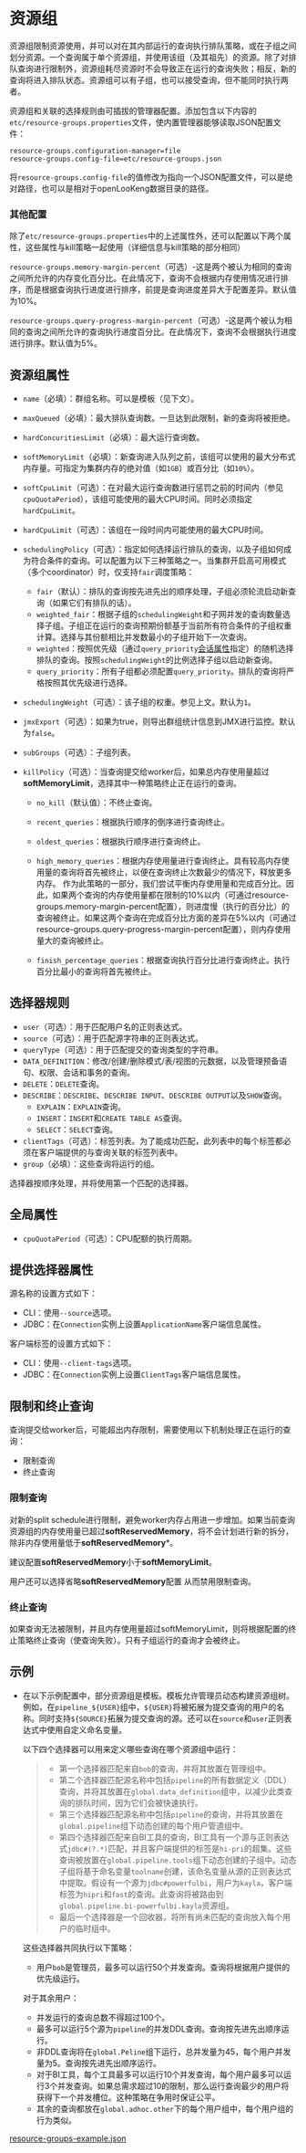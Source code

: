 
# 资源组

资源组限制资源使用，并可以对在其内部运行的查询执行排队策略，或在子组之间划分资源。一个查询属于单个资源组，并使用该组（及其祖先）的资源。除了对排队查询进行限制外，资源组耗尽资源时不会导致正在运行的查询失败；相反，新的查询将进入排队状态。资源组可以有子组，也可以接受查询，但不能同时执行两者。

资源组和关联的选择规则由可插拔的管理器配置。添加包含以下内容的`etc/resource-groups.properties`文件，使内置管理器能够读取JSON配置文件：

``` properties
resource-groups.configuration-manager=file
resource-groups.config-file=etc/resource-groups.json
```

将`resource-groups.config-file`的值修改为指向一个JSON配置文件，可以是绝对路径，也可以是相对于openLooKeng数据目录的路径。

### 其他配置

除了`etc/resource-groups.properties`中的上述属性外，还可以配置以下两个属性，这些属性与kill策略一起使用（详细信息与kill策略的部分相同）

`resource-groups.memory-margin-percent`（可选）-这是两个被认为相同的查询之间所允许的内存变化百分比。在此情况下，查询不会根据内存使用情况进行排序，而是根据查询执行进度进行排序，前提是查询进度差异大于配置差异。默认值为10%。

`resource-groups.query-progress-margin-percent`（可选）-这是两个被认为相同的查询之间所允许的查询执行进度百分比。在此情况下，查询不会根据执行进度进行排序。默认值为5%。

## 资源组属性


- `name`（必填）：群组名称。可以是模板（见下文）。

-   `maxQueued`（必填）：最大排队查询数。一旦达到此限制，新的查询将被拒绝。
-   `hardConcuritiesLimit`（必填）：最大运行查询数。
-   `softMemoryLimit`（必填）：新查询进入队列之前，该组可以使用的最大分布式内存量。可指定为集群内存的绝对值（如`1GB`）或百分比（如`10%`）。
-   `softCpuLimit`（可选）：在对最大运行查询数进行惩罚之前的时间内（参见`cpuQuotaPeriod`），该组可能使用的最大CPU时间。同时必须指定`hardCpuLimit`。
-   `hardCpuLimit`（可选）：该组在一段时间内可能使用的最大CPU时间。
-   `schedulingPolicy`（可选）：指定如何选择运行排队的查询，以及子组如何成为符合条件的查询。可以配置为以下三种策略之一。当集群开启高可用模式（多个coordinator）时，仅支持`fair`调度策略：
    - `fair`（默认）：排队的查询按先进先出的顺序处理，子组必须轮流启动新查询（如果它们有排队的话）。
    - `weighted_fair`：根据子组的`schedulingWeight`和子网并发的查询数量选择子组。子组正在运行的查询预期份额基于当前所有符合条件的子组权重计算。选择与其份额相比并发数最小的子组开始下一次查询。
    - `weighted`：按照优先级（通过`query_priority`[会话属性](../sql/set-session.md)指定）的随机选择排队的查询。按照`schedulingWeight`的比例选择子组以启动新查询。
    - `query_priority`：所有子组都必须配置`query_priority`。排队的查询将严格按照其优先级进行选择。
-   `schedulingWeight`（可选）：该子组的权重。参见上文。默认为`1`。
-   `jmxExport`（可选）：如果为true，则导出群组统计信息到JMX进行监控。默认为`false`。
-   `subGroups`（可选）：子组列表。
- `killPolicy`（可选）：当查询提交给worker后，如果总内存使用量超过**softMemoryLimit**，选择其中一种策略终止正在运行的查询。

  - `no_kill`（默认值）：不终止查询。
  - `recent_queries`：根据执行顺序的倒序进行查询终止。
  - `oldest_queries`：根据执行顺序进行查询终止。
  - `high_memory_queries`：根据内存使用量进行查询终止。具有较高内存使用量的查询将首先被终止，以便在查询终止次数最少的情况下，释放更多内存。
    作为此策略的一部分，我们尝试平衡内存使用量和完成百分比。因此，如果两个查询的内存使用量都在限制的10%以内（可通过resource-groups.memory-margin-percent配置），则进度慢（执行的百分比）的查询被终止。如果这两个查询在完成百分比方面的差异在5%以内（可通过resource-groups.query-progress-margin-percent配置），则内存使用量大的查询被终止。

  - `finish_percentage_queries`：根据查询执行百分比进行查询终止。执行百分比最小的查询将首先被终止。


## 选择器规则

-   `user`（可选）：用于匹配用户名的正则表达式。
-   `source`（可选）：用于匹配源字符串的正则表达式。
-   `queryType`（可选）：用于匹配提交的查询类型的字符串。
-   `DATA_DEFINITION`：修改/创建/删除模式/表/视图的元数据，以及管理预备语句、权限、会话和事务的查询。
- `DELETE`：`DELETE`查询。
- `DESCRIBE`：`DESCRIBE`、`DESCRIBE INPUT`、`DESCRIBE OUTPUT`以及`SHOW`查询。
    - `EXPLAIN`：`EXPLAIN`查询。
    - `INSERT`：`INSERT`和`CREATE TABLE AS`查询。
    - `SELECT`：`SELECT`查询。
-   `clientTags`（可选）：标签列表。为了能成功匹配，此列表中的每个标签都必须在客户端提供的与查询关联的标签列表中。
-   `group`（必填）：这些查询将运行的组。

选择器按顺序处理，并将使用第一个匹配的选择器。

## 全局属性


-   `cpuQuotaPeriod`（可选）：CPU配额的执行周期。

## 提供选择器属性

源名称的设置方式如下：

- CLI：使用`--source`选项。
- JDBC：在`Connection`实例上设置`ApplicationName`客户端信息属性。

客户端标签的设置方式如下：

- CLI：使用`--client-tags`选项。
- JDBC：在`Connection`实例上设置`ClientTags`客户端信息属性。

## 限制和终止查询

查询提交给worker后，可能超出内存限制，需要使用以下机制处理正在运行的查询：

- 限制查询
- 终止查询

### 限制查询

对新的split schedule进行限制，避免worker内存占用进一步增加。如果当前查询资源组的内存使用量已超过**softReservedMemory**，将不会计划进行新的拆分，除非内存使用量低于**softReservedMemory***。

建议配置**softReservedMemory**小于**softMemoryLimit**。

用户还可以选择省略**softReservedMemory**配置 从而禁用限制查询。

### 终止查询

如果查询无法被限制，并且内存使用量超过softMemoryLimit，则将根据配置的终止策略终止查询（使查询失败）。只有子组运行的查询才会被终止。

## 示例


-   在以下示例配置中，部分资源组是模板。模板允许管理员动态构建资源组树。例如，在`pipeline_${USER}`组中，`${USER}`将被拓展为提交查询的用户的名称。同时支持`${SOURCE}`拓展为提交查询的源。还可以在`source`和`user`正则表达式中使用自定义命名变量。
    
     
    
    以下四个选择器可以用来定义哪些查询在哪个资源组中运行：
    
     
    
    > - 第一个选择器匹配来自`bob`的查询，并将其放置在管理组中。
    > - 第二个选择器匹配源名称中包括`pipeline`的所有数据定义（DDL）查询，并将其放置在`global.data_definition`组中，以减少此类查询的排队时间，因为它们会被快速执行。
    > - 第三个选择器匹配源名称中包括`pipeline`的查询，并将其放置在`global.pipeline`组下动态创建的每个用户管道组中。
    > - 第四个选择器匹配来自BI工具的查询，BI工具有一个源与正则表达式`jdbc#(?.*)`匹配，并且客户端提供的标签是`hi-pri`的超集。这些查询被放置在`global.pipeline.tools`组下动态创建的子组中。动态子组将基于命名变量`toolname`创建，该命名变量从源的正则表达式中提取。假设有一个源为`jdbc#powerfulbi`，用户为`kayla`，客户端标签为`hipri`和`fast`的查询。此查询将被路由到`global.pipeline.bi-powerfulbi.kayla`资源组。
    > - 最后一个选择器是一个回收器，将所有尚未匹配的查询放入每个用户的临时组中。
    
     
    
    
    
    这些选择器共同执行以下策略：
    
     
    
    - 用户`bob`是管理员，最多可以运行50个并发查询。查询将根据用户提供的优先级运行。
    
     
    
    对于其余用户：
    
     
    
    - 并发运行的查询总数不得超过100个。
    - 最多可以运行5个源为`pipeline`的并发DDL查询。查询按先进先出顺序运行。
    - 非DDL查询将在`global.Peline`组下运行，总并发量为45，每个用户并发量为5。查询按先进先出顺序运行。
    - 对于BI工具，每个工具最多可以运行10个并发查询，每个用户最多可以运行3个并发查询。如果总需求超过10的限制，那么运行查询最少的用户将获得下一个并发槽位。这种策略在争用时保证公平。
    - 其余的查询都放在`global.adhoc.other`下的每个用户组中，每个用户组的行为类似。


[resource-groups-example.json](resource-groups-example.json)

